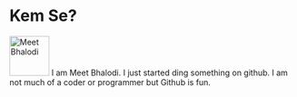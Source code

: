 # Kem Se?
<img src="/cropped-circle.png" alt="Meet Bhalodi" height="70px" width="70px">
I am Meet Bhalodi. I just started ding something on github. I am not much of a coder or programmer but Github is fun.


